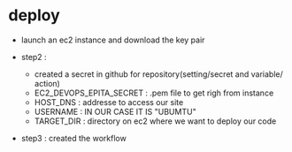 # deploy
 
 - launch an ec2 instance and download the key pair
 - step2 : 
    - created a secret in github for repository(setting/secret and variable/ action)
    - EC2_DEVOPS_EPITA_SECRET : .pem file to get righ from instance
    - HOST_DNS : addresse to access our site
    - USERNAME : IN OUR CASE IT IS "UBUMTU"
    - TARGET_DIR : directory on ec2 where we want to deploy our code

- step3 : created the workflow


